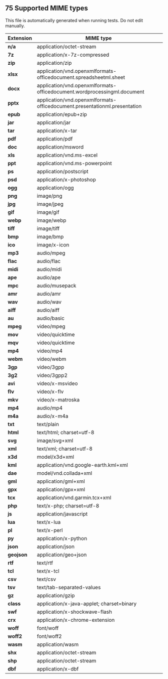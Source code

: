 ## 75 Supported MIME types
This file is automatically generated when running tests. Do not edit manually.

Extension | MIME type
--------- | --------
**n/a** | application/octet-stream
**7z** | application/x-7z-compressed
**zip** | application/zip
**xlsx** | application/vnd.openxmlformats-officedocument.spreadsheetml.sheet
**docx** | application/vnd.openxmlformats-officedocument.wordprocessingml.document
**pptx** | application/vnd.openxmlformats-officedocument.presentationml.presentation
**epub** | application/epub+zip
**jar** | application/jar
**tar** | application/x-tar
**pdf** | application/pdf
**doc** | application/msword
**xls** | application/vnd.ms-excel
**ppt** | application/vnd.ms-powerpoint
**ps** | application/postscript
**psd** | application/x-photoshop
**ogg** | application/ogg
**png** | image/png
**jpg** | image/jpeg
**gif** | image/gif
**webp** | image/webp
**tiff** | image/tiff
**bmp** | image/bmp
**ico** | image/x-icon
**mp3** | audio/mpeg
**flac** | audio/flac
**midi** | audio/midi
**ape** | audio/ape
**mpc** | audio/musepack
**amr** | audio/amr
**wav** | audio/wav
**aiff** | audio/aiff
**au** | audio/basic
**mpeg** | video/mpeg
**mov** | video/quicktime
**mqv** | video/quicktime
**mp4** | video/mp4
**webm** | video/webm
**3gp** | video/3gpp
**3g2** | video/3gpp2
**avi** | video/x-msvideo
**flv** | video/x-flv
**mkv** | video/x-matroska
**mp4** | audio/mp4
**m4a** | audio/x-m4a
**txt** | text/plain
**html** | text/html; charset=utf-8
**svg** | image/svg+xml
**xml** | text/xml; charset=utf-8
**x3d** | model/x3d+xml
**kml** | application/vnd.google-earth.kml+xml
**dae** | model/vnd.collada+xml
**gml** | application/gml+xml
**gpx** | application/gpx+xml
**tcx** | application/vnd.garmin.tcx+xml
**php** | text/x-php; charset=utf-8
**js** | application/javascript
**lua** | text/x-lua
**pl** | text/x-perl
**py** | application/x-python
**json** | application/json
**geojson** | application/geo+json
**rtf** | text/rtf
**tcl** | text/x-tcl
**csv** | text/csv
**tsv** | text/tab-separated-values
**gz** | application/gzip
**class** | application/x-java-applet; charset=binary
**swf** | application/x-shockwave-flash
**crx** | application/x-chrome-extension
**woff** | font/woff
**woff2** | font/woff2
**wasm** | application/wasm
**shx** | application/octet-stream
**shp** | application/octet-stream
**dbf** | application/x-dbf
